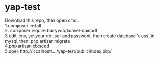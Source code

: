 # yap-test<br />
Download this repo, then open cmd:<br />
1.composer install<br />
2. composer require barryvdh/laravel-dompdf<br />
3.edit .env, set your db user and password, then create database 'class' in mysql, then: php artisan migrate <br />
4.php artisan db:seed<br />
5.open http://localhost/..../yap-test/public/index.php/